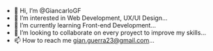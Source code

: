 - 👋 Hi, I’m @GiancarloGF
- 👀 I’m interested in Web Development, UX/UI Design...
- 🌱 I’m currently learning Front-end Development...
- 💞️ I’m looking to collaborate on every proyect to improve my skills...
- 📫 How to reach me gian.guerra23@gmail.com...

<!---
GiancarloGF/GiancarloGF is a ✨ special ✨ repository because its `README.md` (this file) appears on your GitHub profile.
You can click the Preview link to take a look at your changes.
--->

